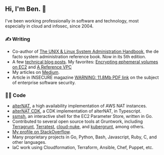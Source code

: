 ## Hi, I'm Ben. 🤝

I've been working professionally in software and technology, most especially in cloud and infosec, since 2004.

### ✍️ Writing
- Co-author of [The UNIX & Linux System Administration Handbook](https://admin.com), the de facto system administration reference book. Now in its 5th edition.
- A few [technical blog posts](https://whaletech.co/archive/index.html). My favorites: [Encrypting ephemeral volumes on EC2](https://whaletech.co/2016/04/07/encryption-ephemeral-volumes-with-kms.html) and [A Reference VPC](https://whaletech.co/2014/10/02/reference-vpc-architecture.html)
- My articles on [Medium](https://medium.com/@benwhaley).
- Article in INSECURE magazine [WARNING: 11.8Mb PDF link](https://whaletech.co/assets/INSECURE-Mag-15.pdf) on the subject of enterprise software security.

### 👨‍💻 Code
- [alterNAT](https://github.com/1debit/alternat), a high availability implementation of AWS NAT instances.
- [alterNAT CDK](https://github.com/cdk-community/alternat), a CDK implementation of alterNAT, in Typescript.
- [ssmsh](https://github.com/bwhaley/ssmsh), an interactive shell for the EC2 Parameter Store, written in Go.
- Contributed to several open source tools at Gruntwork, including [Terragrunt](https://terragrunt.gruntwork.io/), [Terratest](https://terratest.gruntwork.io/), [cloud-nuke](https://github.com/gruntwork-io/cloud-nuke), and [kubergrunt](https://github.com/gruntwork-io/kubergrunt), among others.
- [My profile on StackOverflow](https://stackoverflow.com/users/2430241/ben-whaley).
- Many proprietary projects in Go, Python, Bash, Javascript, Ruby, C, and other languages.
- IaC work using Cloudformation, Terraform, Ansible, Chef, Puppet, etc.
